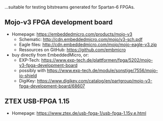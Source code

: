
...suitable for testing bitstreams generated for Spartan-6 FPGAs.

## Mojo-v3 FPGA development board
* Homepage: https://embeddedmicro.com/products/mojo-v3
  * Schematic: http://cdn.embeddedmicro.com/mojo/v3-sch.pdf
  * Eagle files: http://cdn.embeddedmicro.com/mojo/mojo-eagle-v3.zip
  * Ressources on GitHub: https://github.com/embmicro
* buy directly from EmbeddedMicro, or:
  * EXP-Tech: https://www.exp-tech.de/plattformen/fpga/5202/mojo-v3-fpga-development-board
  * possibly with https://www.exp-tech.de/module/sonstige/7556/mojo-io-shield
  * DigiKey: https://www.digikey.com/catalog/en/partgroup/mojo-v3-fpga-development-board/68607

## ZTEX USB-FPGA 1.15
* Homepage: https://www.ztex.de/usb-fpga-1/usb-fpga-1.15y.e.html
